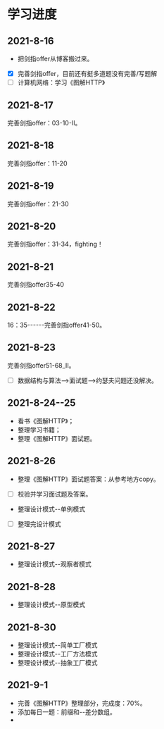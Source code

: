 # 学习进度

## 2021-8-16

* 把剑指offer从博客搬过来。
* [x] 完善剑指offer，目前还有挺多道题没有完善/写题解
* [ ] 计算机网络：学习《图解HTTP》

## 2021-8-17

完善剑指offer：03-10-II。

## 2021-8-18

完善剑指offer：11-20

## 2021-8-19

完善剑指offer：21-30

## 2021-8-20

完善剑指offer：31-34，fighting！

## 2021-8-21

完善剑指offer35-40

## 2021-8-22

16：35------完善剑指offer41-50。

## 2021-8-23

完善剑指offer51-68\_II。

* [ ] 数据结构与算法--&gt;面试题--&gt;约瑟夫问题还没解决。

## 2021-8-24--25

* 看书《图解HTTP》；
* 整理学习书籍；
* 整理《图解HTTP》面试题。

## 2021-8-26

* 整理《图解HTTP》面试题答案：从参考地方copy。
* [ ] 校验并学习面试题及答案。
* 整理设计模式--单例模式
* [ ] 整理完设计模式

## 2021-8-27

* 整理设计模式--观察者模式

## 2021-8-28

* 整理设计模式--原型模式

## 2021-8-30

* 整理设计模式--简单工厂模式
* 整理设计模式--工厂方法模式
* 整理设计模式--抽象工厂模式

## 2021-9-1

* 完善《图解HTTP》整理部分，完成度：70%。
* 添加每日一题：前缀和--差分数组。
* 












